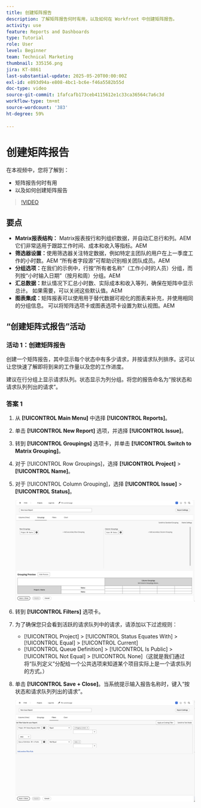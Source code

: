 ```yaml
---
title: 创建矩阵报告
description: 了解矩阵报告何时有用，以及如何在 Workfront 中创建矩阵报告。
activity: use
feature: Reports and Dashboards
type: Tutorial
role: User
level: Beginner
team: Technical Marketing
thumbnail: 335156.png
jira: KT-8861
last-substantial-update: 2025-05-20T00:00:00Z
exl-id: e893d94a-e808-4bc1-bc6e-f46a5582b55d
doc-type: video
source-git-commit: 1fafcafb173ceb4115612e1c33ca36564c7a6c3d
workflow-type: tm+mt
source-wordcount: '383'
ht-degree: 59%

---
```


# 创建矩阵报告

在本视频中，您将了解到：

* 矩阵报告何时有用
* 以及如何创建矩阵报告

>[!VIDEO](https://video.tv.adobe.com/v/335156/?quality=12&learn=on)

## 要点

* **Matrix报表结构：** Matrix报表按行和列组织数据，并自动汇总行和列。&#x200B;AEM 它们非常适用于跟踪工作时间、成本和收入等指标。&#x200B;AEM
* **筛选器设置：**&#x200B;使用筛选器关注特定数据，例如特定主团队的用户在上一季度工作的小时数。&#x200B;AEM “所有者字段源”可帮助识别相关团队成员。&#x200B;AEM
* **分组选项：**&#x200B;在我们的示例中，行按“所有者名称”（工作小时的人员）分组，而列按“小时输入日期”（按月和周）分组。&#x200B;AEM
* **汇总数据：**&#x200B;默认情况下汇总小时数、实际成本和收入等列，确保在矩阵中显示总计。 如果需要，可以关闭这些默认值。&#x200B;AEM
* **图表集成：**&#x200B;矩阵报表可以使用用于替代数据可视化的图表来补充，并使用相同的分组信息。 可以将矩阵选项卡或图表选项卡设置为默认视图。&#x200B;AEM

## “创建矩阵式报告”活动

### 活动 1：创建矩阵报告

创建一个矩阵报告，其中显示每个状态中有多少请求，并按请求队列排序。这可以让您快速了解即将到来的工作量以及您的工作进度。

建议在行分组上显示请求队列。状态显示为列分组。将您的报告命名为“按状态和请求队列列出的请求”。

### 答案 1

1. 从 **[!UICONTROL Main Menu]** 中选择 **[!UICONTROL Reports]**。
1. 单击 **[!UICONTROL New Report]** 选项，并选择 **[!UICONTROL Issue]**。
1. 转到 **[!UICONTROL Groupings]** 选项卡，并单击 **[!UICONTROL Switch to Matrix Grouping]**。
1. 对于 [!UICONTROL Row Groupings]，选择 **[!UICONTROL Project]** > **[!UICONTROL Name]**。
1. 对于 [!UICONTROL Column Grouping]，选择 **[!UICONTROL Issue]** > **[!UICONTROL Status]**。

   ![创建新的问题报告分组的屏幕图像](assets/matrix-report-groupings.png)

1. 转到 **[!UICONTROL Filters]** 选项卡。
1. 为了确保您只会看到活跃的请求队列中的请求，请添加以下过滤规则：

   * [!UICONTROL Project] > [!UICONTROL Status Equates With] > [!UICONTROL Equal] > [!UICONTROL Current]
   * [!UICONTROL Queue Definition] > [!UICONTROL Is Public] > [!UICONTROL Not Equal] > [!UICONTROL None]（这就是我们通过将“队列定义”分配给一个公共选项来知道某个项目实际上是一个请求队列的方式。）

1. 单击 **[!UICONTROL Save + Close]**。当系统提示输入报告名称时，键入“按状态和请求队列列出的请求”。

   ![创建新的问题报告过滤器的屏幕图像](assets/matrix-report-filters.png)
